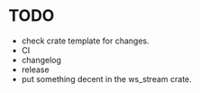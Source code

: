 # TODO

- check crate template for changes.
- CI
- changelog
- release
- put something decent in the ws_stream crate.

